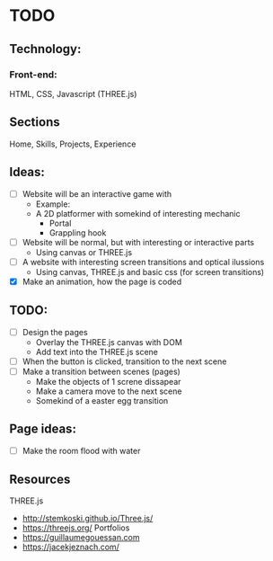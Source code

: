 # TODO

## Technology:
### Front-end:
HTML, CSS, Javascript (THREE.js)

## Sections
Home, Skills, Projects, Experience

## Ideas:
- [ ] Website will be an interactive game with
	- Example:
	- A 2D platformer with somekind of interesting mechanic
		- Portal
		- Grappling hook
- [ ] Website will be normal, but with interesting or interactive parts
	- Using canvas or THREE.js
- [ ] A website with interesting screen transitions and optical ilussions
	- Using canvas, THREE.js and basic css (for screen transitions)
- [x] Make an animation, how the page is coded

## TODO:
- [ ] Design the pages
	- Overlay the THREE.js canvas with DOM
	- Add text into the THREE.js scene
- [ ] When the button is clicked, transition to the next scene
- [ ] Make a transition between scenes (pages)
	- Make the objects of 1 screne dissapear
	- Make a camera move to the next scene
	- Somekind of a easter egg transition

## Page ideas:
- [ ] Make the room flood with water

## Resources
THREE.js
- http://stemkoski.github.io/Three.js/
- https://threejs.org/
Portfolios
- https://guillaumegouessan.com
- https://jacekjeznach.com/
